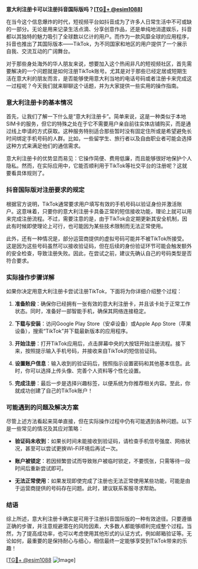 **意大利注册卡可以注册抖音国际版吗？[[TG💪+ @esim1088](https://t.me/s/esim1088)]**

在当今这个信息爆炸的时代，短视频平台如抖音成为了许多人日常生活中不可或缺的一部分。无论是用来记录生活点滴、分享创意作品，还是单纯地消遣娱乐，抖音都以其独特的魅力吸引了全球数以亿计的用户。而作为一款风靡全球的应用程序，抖音也推出了其国际版本——TikTok，为不同国家和地区的用户提供了一个展示自我、交流互动的广阔舞台。

对于那些身处海外的华人朋友来说，想要加入这个热闹非凡的短视频社区，首先需要解决的一个问题就是如何注册TikTok账号。尤其是对于那些已经定居或短期生活在意大利的朋友而言，是否能够使用意大利当地的电话号码或者注册卡来完成这一过程呢？今天我们就来聊聊这个话题，并为大家提供一些实用的操作指南。

### 意大利注册卡的基本情况

首先，让我们了解一下什么是“意大利注册卡”。简单来说，这是一种类似于本地SIM卡的服务，但它的特殊之处在于它不需要用户亲自前往实体店铺购买，而是通过线上申请的方式获取。这种服务特别适合那些暂时没有固定住所或是希望避免长时间绑定手机号码的人群。比如，一些留学生、旅行者以及自由职业者可能会选择这种方式来满足他们的通信需求。

意大利注册卡的优势显而易见：它操作简便、费用低廉，而且能够很好地保护个人隐私。然而，在实际应用中，它能否顺利用于TikTok等社交平台的注册呢？这就要看具体规则了。

### 抖音国际版对注册要求的规定

根据官方说明，TikTok通常要求用户填写有效的手机号码以验证身份并激活账户。这意味着，只要你的意大利注册卡具备正常的短信接收功能，理论上就可以用来完成注册流程。不过，需要注意的是，由于TikTok会定期更新其安全机制，因此有时候即使理论上可行，也可能因为某些技术限制而无法正常使用。

此外，还有一种情况是，部分运营商提供的虚拟号码可能并不被TikTok所接受。这是因为这些号码虽然可以接收验证码，但在后续的身份验证环节可能会触发额外的安全检查，导致注册失败。因此，在尝试之前，建议先确认自己的号码类型是否符合要求。

### 实际操作步骤详解

如果你决定用意大利注册卡尝试注册TikTok，下面将为你详细介绍整个过程：

1. **准备阶段**：确保你已经拥有一张有效的意大利注册卡，并且该卡处于正常工作状态。同时，准备好一部智能手机，确保其网络连接稳定。
   
2. **下载与安装**：访问Google Play Store（安卓设备）或Apple App Store（苹果设备），搜索“TikTok”并下载最新版本的应用程序。

3. **开始注册**：打开TikTok应用后，点击屏幕中央的大按钮开始注册流程。接下来，按照提示输入手机号码，并接收来自TikTok的短信验证码。

4. **设置账户信息**：输入收到的验证码后，按照指示设置密码和其他基本信息。此时，你可以选择上传头像、完善个人资料等个性化设置。

5. **完成注册**：最后一步是选择兴趣标签，以便系统为你推荐相关内容。至此，你就成功创建了自己的TikTok账户！

### 可能遇到的问题及解决方案

尽管上述方法看起来简单直接，但在实际操作过程中仍有可能遇到各种问题。以下是一些常见的情况及其应对策略：

- **验证码未收到**：如果长时间未能接收到验证码，请检查手机信号强度、网络状况，甚至可以尝试更换Wi-Fi环境后再试一次。
  
- **账户被锁定**：若因频繁尝试而导致账户被临时锁定，不要慌张，只需等待一段时间后重新尝试即可。

- **无法正常使用**：如果发现即使完成了注册也无法正常使用某些功能，可能是由于运营商提供的号码存在问题。此时，建议联系客服寻求帮助。

### 结语

综上所述，意大利注册卡确实是可用于注册抖音国际版的一种有效途径。只要遵循正确的步骤，并注意规避潜在的风险因素，大多数人都能够顺利完成整个过程。当然，为了提高成功率，也可以考虑使用其他形式的认证方式，例如邮箱验证等。无论如何，最重要的是保持耐心与细心，相信最终一定能够享受到TikTok带来的乐趣！

[[TG💪+ @esim1088](https://t.me/s/esim1088) ![Image](https://i.postimg.cc/4NQfJmqS/Snipaste-2025-05-13-00-14-12.png)]